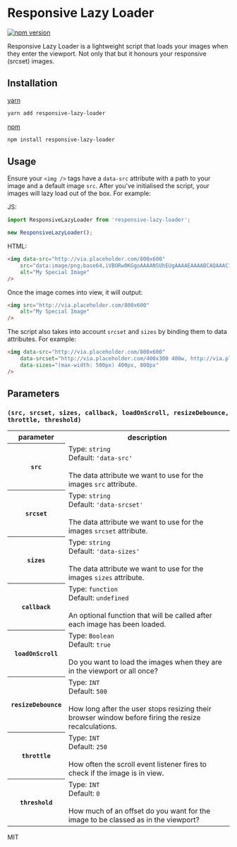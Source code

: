 # Responsive Lazy Loader
[![npm version][npm-badge-version]][npm-link]

[npm-badge-version]: https://img.shields.io/npm/v/postcss-encode-background-svgs.svg
[npm-link]: https://www.npmjs.com/package/postcss-encode-background-svgs
[travis-badge]: https://travis-ci.org/chrisboakes/postcss-encode-background-svgs.svg?branch=master
[travis-link]: https://travis-ci.org/chrisboakes/postcss-encode-background-svgs

Responsive Lazy Loader is a lightweight script that loads your images when they enter the viewport. Not only that but it honours your responsive (srcset) images.

## Installation

[yarn](https://yarnpkg.com/en/)

```sh
yarn add responsive-lazy-loader
```

[npm](https://www.npmjs.com/)

```sh
npm install responsive-lazy-loader
```

## Usage

Ensure your `<img />` tags have a `data-src` attribute with a path to your image and a default image `src`. After you've initialised the script, your images will lazy load out of the box. For example:

JS:

```js
import ResponsiveLazyLoader from 'responsive-lazy-loader';

new ResponsiveLazyLoader();
```

HTML:

```html
<img data-src="http://via.placeholder.com/800x600"
	src="data:image/png;base64,iVBORw0KGgoAAAANSUhEUgAAAAEAAAABCAQAAAC1HAwCAAAAC0lEQVR42mNkYAAAAAYAAjCB0C8AAAAASUVORK5CYII="
	alt="My Special Image"
/>
```

Once the image comes into view, it will output:

```html
<img src="http://via.placeholder.com/800x600"
	alt="My Special Image"
/>
```

The script also takes into account ```srcset``` and ```sizes``` by binding them to data attributes. For example:

```html
<img data-src="http://via.placeholder.com/800x600"
	data-srcset="http://via.placeholder.com/400x300 400w, http://via.placeholder.com/800x600 800w"
	data-sizes="(max-width: 500px) 400px, 800px"
/>
```

## Parameters

### `(src, srcset, sizes, callback, loadOnScroll, resizeDebounce, throttle, threshold)`

<table>
    <tr>
        <th>parameter</th>
        <th>description</th>
    </tr>
    <tr>
        <th><code>src</code></th>
        <td>
            Type: <code>string</code><br>
            Default: <code>'data-src'</code><br><br>
            The data attribute we want to use for the images <code>src</code> attribute.
        </td>
    </tr>
    <tr>
        <th><code>srcset</code></th>
        <td>
            Type: <code>string</code><br>
            Default: <code>'data-srcset'</code><br><br>
            The data attribute we want to use for the images <code>srcset</code> attribute.
        </td>
    </tr>
    <tr>
        <th><code>sizes</code></th>
        <td>
            Type: <code>string</code><br>
            Default: <code>'data-sizes'</code><br><br>
            The data attribute we want to use for the images <code>sizes</code> attribute.
        </td>
    </tr>
    <tr>
        <th><code>callback</code></th>
        <td>
            Type: <code>function</code><br>
            Default: <code>undefined</code><br><br>
            An optional function that will be called after each image has been loaded.
        </td>
    </tr>
    <tr>
        <th><code>loadOnScroll</code></th>
        <td>
            Type: <code>Boolean</code><br>
            Default: <code>true</code><br><br>
            Do you want to load the images when they are in the viewport or all once?
        </td>
    </tr>
    <tr>
        <th><code>resizeDebounce</code></th>
        <td>
            Type: <code>INT</code><br>
            Default: <code>500</code><br><br>
            How long after the user stops resizing their browser window before firing the resize recalculations.
        </td>
    </tr>
    <tr>
        <th><code>throttle</code></th>
        <td>
            Type: <code>INT</code><br>
            Default: <code>250</code><br><br>
            How often the scroll event listener fires to check if the image is in view.
        </td>
    </tr>
    <tr>
        <th><code>threshold</code></th>
        <td>
            Type: <code>INT</code><br>
            Default: <code>0</code><br><br>
            How much of an offset do you want for the image to be classed as in the viewport?
        </td>
    </tr>
</table>

MIT

